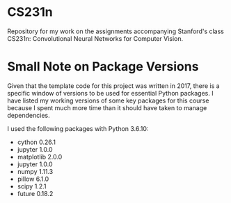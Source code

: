# CS231n
Repository for my work on the assignments accompanying Stanford's class CS231n: Convolutional Neural Networks for Computer Vision.

# Small Note on Package Versions
Given that the template code for this project was written in 2017, there is a specific window of versions to be used for essential Python packages. I have listed my working versions of some key packages for this course because I spent much more time than it should have taken to manage dependencies.

I used the following packages with Python 3.6.10: 
* cython 0.26.1
* jupyter 1.0.0
* matplotlib 2.0.0
* jupyter 1.0.0
* numpy 1.11.3
* pillow 6.1.0
* scipy 1.2.1
* future 0.18.2
